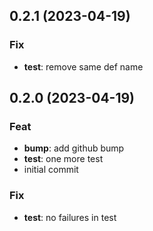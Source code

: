 ## 0.2.1 (2023-04-19)

### Fix

- **test**: remove same def name

## 0.2.0 (2023-04-19)

### Feat

- **bump**: add github bump
- **test**: one more test
- initial commit

### Fix

- **test**: no failures in test
